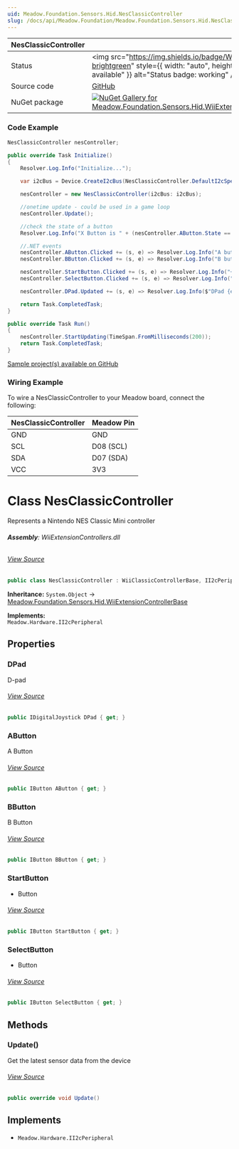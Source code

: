 ```yaml
---
uid: Meadow.Foundation.Sensors.Hid.NesClassicController
slug: /docs/api/Meadow.Foundation/Meadow.Foundation.Sensors.Hid.NesClassicController
---
```


| NesClassicController | |
|--------|--------|
| Status | <img src="https://img.shields.io/badge/Working-brightgreen" style={{ width: "auto", height: "-webkit-fill-available" }} alt="Status badge: working" /> |
| Source code | [GitHub](https://github.com/WildernessLabs/Meadow.Foundation/tree/main/Source/Meadow.Foundation.Peripherals/Sensors.Hid.WiiExtensionControllers) |
| NuGet package | <a href="https://www.nuget.org/packages/Meadow.Foundation.Sensors.Hid.WiiExtensionControllers/" target="_blank"><img src="https://img.shields.io/nuget/v/Meadow.Foundation.Sensors.Hid.WiiExtensionControllers.svg?label=Meadow.Foundation.Sensors.Hid.WiiExtensionControllers" alt="NuGet Gallery for Meadow.Foundation.Sensors.Hid.WiiExtensionControllers" /></a> |

### Code Example

```csharp
NesClassicController nesController;

public override Task Initialize()
{
    Resolver.Log.Info("Initialize...");

    var i2cBus = Device.CreateI2cBus(NesClassicController.DefaultI2cSpeed);

    nesController = new NesClassicController(i2cBus: i2cBus);

    //onetime update - could be used in a game loop
    nesController.Update();

    //check the state of a button
    Resolver.Log.Info("X Button is " + (nesController.AButton.State == true ? "pressed" : "not pressed"));

    //.NET events
    nesController.AButton.Clicked += (s, e) => Resolver.Log.Info("A button clicked");
    nesController.BButton.Clicked += (s, e) => Resolver.Log.Info("B button clicked");

    nesController.StartButton.Clicked += (s, e) => Resolver.Log.Info("+ button clicked");
    nesController.SelectButton.Clicked += (s, e) => Resolver.Log.Info("- button clicked");

    nesController.DPad.Updated += (s, e) => Resolver.Log.Info($"DPad {e.New}");

    return Task.CompletedTask;
}

public override Task Run()
{
    nesController.StartUpdating(TimeSpan.FromMilliseconds(200));
    return Task.CompletedTask;
}

```

[Sample project(s) available on GitHub](https://github.com/WildernessLabs/Meadow.Foundation/tree/main/Source/Meadow.Foundation.Peripherals/Sensors.Hid.WiiExtensionControllers/Samples/NesClassicController_Sample)

### Wiring Example

To wire a NesClassicController to your Meadow board, connect the following:

| NesClassicController  | Meadow Pin  |
|---------|-------------|
| GND     | GND         |
| SCL     | D08 (SCL)   |
| SDA     | D07 (SDA)   |
| VCC     | 3V3         |

# Class NesClassicController
Represents a Nintendo NES Classic Mini controller

###### **Assembly**: WiiExtensionControllers.dll
###### [View Source](https://github.com/WildernessLabs/Meadow.Foundation/blob/main/Source/Meadow.Foundation.Peripherals/Sensors.Hid.WiiExtensionControllers/Driver/Drivers/NesClassicController.cs#L10)
```csharp title="Declaration"
public class NesClassicController : WiiClassicControllerBase, II2cPeripheral
```
**Inheritance:** `System.Object` -> [Meadow.Foundation.Sensors.Hid.WiiExtensionControllerBase](../WiiClassicControllerBase)

**Implements:**  
`Meadow.Hardware.II2cPeripheral`

## Properties
### DPad
D-pad
###### [View Source](https://github.com/WildernessLabs/Meadow.Foundation/blob/main/Source/Meadow.Foundation.Peripherals/Sensors.Hid.WiiExtensionControllers/Driver/Drivers/NesClassicController.cs#L15)
```csharp title="Declaration"
public IDigitalJoystick DPad { get; }
```
### AButton
A Button
###### [View Source](https://github.com/WildernessLabs/Meadow.Foundation/blob/main/Source/Meadow.Foundation.Peripherals/Sensors.Hid.WiiExtensionControllers/Driver/Drivers/NesClassicController.cs#L20)
```csharp title="Declaration"
public IButton AButton { get; }
```
### BButton
B Button
###### [View Source](https://github.com/WildernessLabs/Meadow.Foundation/blob/main/Source/Meadow.Foundation.Peripherals/Sensors.Hid.WiiExtensionControllers/Driver/Drivers/NesClassicController.cs#L24)
```csharp title="Declaration"
public IButton BButton { get; }
```
### StartButton
+ Button
###### [View Source](https://github.com/WildernessLabs/Meadow.Foundation/blob/main/Source/Meadow.Foundation.Peripherals/Sensors.Hid.WiiExtensionControllers/Driver/Drivers/NesClassicController.cs#L29)
```csharp title="Declaration"
public IButton StartButton { get; }
```
### SelectButton
- Button
###### [View Source](https://github.com/WildernessLabs/Meadow.Foundation/blob/main/Source/Meadow.Foundation.Peripherals/Sensors.Hid.WiiExtensionControllers/Driver/Drivers/NesClassicController.cs#L33)
```csharp title="Declaration"
public IButton SelectButton { get; }
```
## Methods
### Update()
Get the latest sensor data from the device
###### [View Source](https://github.com/WildernessLabs/Meadow.Foundation/blob/main/Source/Meadow.Foundation.Peripherals/Sensors.Hid.WiiExtensionControllers/Driver/Drivers/NesClassicController.cs#L46)
```csharp title="Declaration"
public override void Update()
```

## Implements

* `Meadow.Hardware.II2cPeripheral`
